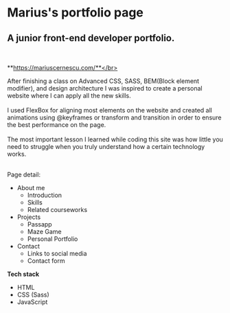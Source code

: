 <h1>Marius's portfolio page</h1>
<h2>A junior front-end developer portfolio.</h2></br>

**https://mariuscernescu.com/**</br></br>

After finishing a class on Advanced CSS, SASS, BEM(Block element
modifier), and design architecture I was inspired to create a personal
website where I can apply all the new skills.</br></br>
I used FlexBox for aligning most elements on the website and created
all animations using @keyframes or transform and transition in order to
ensure the best performance on the page.</br></br>
The most important lesson I learned while coding this site was how little
you need to struggle when you truly understand how a certain
technology works.</br></br>



Page detail:

* About me
  * Introduction
  * Skills
  * Related courseworks
* Projects
  * Passapp
  * Maze Game
  * Personal Portfolio
* Contact
  * Links to social media
  * Contact form</br>
  
  
  
**Tech stack**
</br>
* HTML</br>
* CSS (Sass)</br>
* JavaScript</br>
